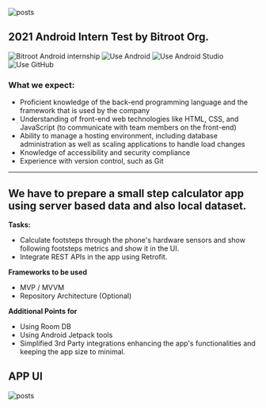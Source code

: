 ![posts](https://avatars.githubusercontent.com/u/63720760?s=100&v=4)
## 2021 Android Intern Test by Bitroot Org.

![Bitroot Android internship](https://img.shields.io/badge/Android-Internship-blue?style=flat-square&link=https://bitroot.org)
![Use Android](https://img.shields.io/badge/Android-181717?style=flat-square&logo=android)
![Use Android Studio](https://img.shields.io/badge/Android-Studio-green?style=flat-square&logo=android-studio)
![Use GitHub](https://img.shields.io/badge/GitHub-181717?style=flat-square&logo=github)

### What we expect:
- Proficient knowledge of the back-end programming language and the framework that is used by the company
- Understanding of front-end web technologies like HTML, CSS, and JavaScript (to communicate with team members on the front-end) 
- Ability to manage a hosting environment, including database administration as well as scaling applications to handle load changes
- Knowledge of accessibility and security compliance 
- Experience with version control, such as Git

---

## We have to prepare a small step calculator app using server based data and also local dataset.

**Tasks:**

- Calculate footsteps through the phone's hardware sensors and show following footsteps metrics and show it in the UI.
- Integrate REST APIs in the app using Retrofit.

**Frameworks to be used**
- MVP / MVVM
- Repository Architecture (Optional)

**Additional Points for**
- Using Room DB
- Using Android Jetpack tools
- Simplified 3rd Party integrations enhancing the app's functionalities and keeping the app size to minimal.

## APP UI
![posts](https://raw.githubusercontent.com/bitroot-org/android-internship/main/Android-task.png)
